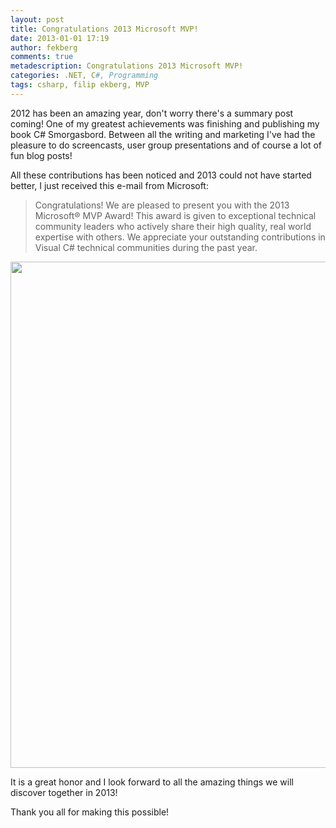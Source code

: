 ```yaml
---
layout: post
title: Congratulations 2013 Microsoft MVP!
date: 2013-01-01 17:19
author: fekberg
comments: true
metadescription: Congratulations 2013 Microsoft MVP!
categories: .NET, C#, Programming
tags: csharp, filip ekberg, MVP
---
```

2012 has been an amazing year, don't worry there's a summary post coming! One of my greatest achievements was finishing and publishing my book C# Smorgasbord. Between all the writing and marketing I've had the pleasure to do screencasts, user group presentations and of course a lot of fun blog posts!

All these contributions has been noticed and 2013 could not have started better, I just received this e-mail from Microsoft:

<blockquote>
Congratulations! We are pleased to present you with the 2013 Microsoft® MVP Award! This award is given to exceptional technical community leaders who actively share their high quality, real world expertise with others. We appreciate your outstanding contributions in Visual C# technical communities during the past year.
</blockquote><!--excerpt-->

<a href="http://mvp.microsoft.com"><img src="http://cdn.filipekberg.se/fekberg-blog/wp-content/uploads/2013/01/MVP_Horizontal_FullColor.png" alt="" title="MVP" width="810" class="alignright size-full wp-image-1581" /></a>

It is a great honor and I look forward to all the amazing things we will discover together in 2013!

Thank you all for making this possible!
